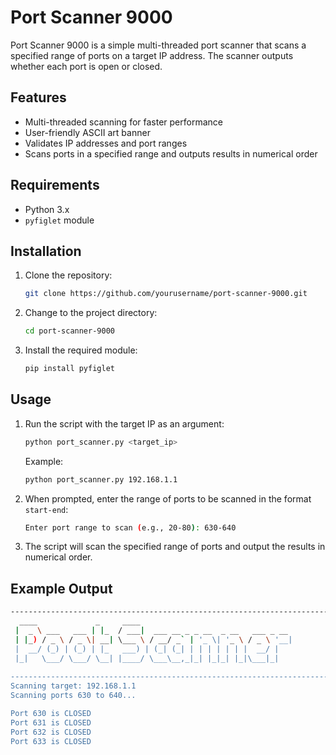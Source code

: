 # Port Scanner 9000

Port Scanner 9000 is a simple multi-threaded port scanner that scans a specified range of ports on a target IP address. The scanner outputs whether each port is open or closed.

## Features

- Multi-threaded scanning for faster performance
- User-friendly ASCII art banner
- Validates IP addresses and port ranges
- Scans ports in a specified range and outputs results in numerical order

## Requirements

- Python 3.x
- `pyfiglet` module

## Installation

1. Clone the repository:

    ```sh
    git clone https://github.com/yourusername/port-scanner-9000.git
    ```

2. Change to the project directory:

    ```sh
    cd port-scanner-9000
    ```

3. Install the required module:

    ```sh
    pip install pyfiglet
    ```

## Usage

1. Run the script with the target IP as an argument:

    ```sh
    python port_scanner.py <target_ip>
    ```

    Example:

    ```sh
    python port_scanner.py 192.168.1.1
    ```

2. When prompted, enter the range of ports to be scanned in the format `start-end`:

    ```sh
    Enter port range to scan (e.g., 20-80): 630-640
    ```

3. The script will scan the specified range of ports and output the results in numerical order.

## Example Output

```sh
----------------------------------------------------------------------------------------------------
  ____             _     ____                                
 |  _ \ ___   ___ | |_  / ___|  ___ __ _ _ __  _ __   ___ _ __ 
 | |_) / _ \ / _ \| __| \___ \ / __/ _` | '_ \| '_ \ / _ \ '__|
 |  __/ (_) | (_) | |_   ___) | (_| (_| | | | | | | |  __/ |   
 |_|   \___/ \___/ \__| |____/ \___\__,_|_| |_|_| |_|\___|_|   
                                                                                        
----------------------------------------------------------------------------------------------------
Scanning target: 192.168.1.1
Scanning ports 630 to 640...

Port 630 is CLOSED
Port 631 is CLOSED
Port 632 is CLOSED
Port 633 is CLOSED
